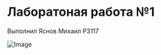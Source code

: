 # Лаборатоная работа №1

Выполнил Яснов Михаил P3117 

![Image](https://encrypted-tbn0.gstatic.com/images?q=tbn:ANd9GcTWBEUgkdAKDS2XerN56-hbZMhNMMZ1vy0z9T61m-Bntg&s)